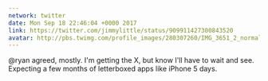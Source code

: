 ```yaml
---
network: twitter
date: Mon Sep 18 22:46:04 +0000 2017
link: https://twitter.com/jimmylittle/status/909911427300843520
avatar: http://pbs.twimg.com/profile_images/280307260/IMG_3651_2_normal.jpg
---
```


@ryan agreed, mostly. I'm getting the X, but know I'll have to wait and see. Expecting a few months of letterboxed apps like iPhone 5 days.
